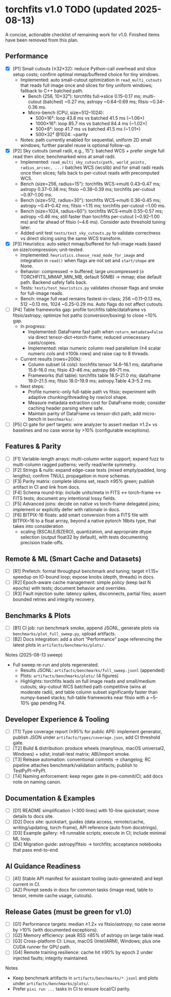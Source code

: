 # torchfits v1.0 TODO (updated 2025-08-13)

A concise, actionable checklist of remaining work for v1.0. Finished items have been removed from this plan.

## Performance

- [x] [P1] Small cutouts (≤32×32): reduce Python-call overhead and slice setup costs; confirm optimal mmap/buffered choice for tiny windows.
	- Implemented: auto small-cutout optimization in `read_multi_cutouts` that reads full image once and slices for tiny uniform windows; fallback to C++ batched path.
		- Bench (256, 10×32²): torchfits full→slice 0.15–0.17 ms; multi-cutout (batched) ~0.27 ms; astropy ~0.64–0.69 ms; fitsio ~0.34–0.36 ms.
		- Micro-bench (CPU, size=512–1024):
			- 500×16²: loop 43.8 ms vs batched 41.5 ms (~1.06×)
			- 1000×16²: loop 85.7 ms vs batched 84.4 ms (~1.02×)
			- 500×8²: loop 41.7 ms vs batched 41.5 ms (~1.01×)
			- 500×32² @1024: ~parity
	- Notes: path currently enabled for sequential, uniform 2D small windows; further parallel reuse is optional follow-up.
- [x] [P2] Sky cutouts (small radii, e.g., 15"): batched WCS + prefer single full read then slice; benchmarked wins at small radii.
	- Implemented: `read_multi_sky_cutouts(path, world_points, radius_arcsec, ...)` batches WCS (wcslib) and for small radii reads once then slices; falls back to per-cutout reads with precomputed WCS.
	- Bench (size=256, radius=15"): torchfits WCS→multi 0.43–0.47 ms; astropy 0.37–0.38 ms; fitsio ~0.38–0.39 ms; torchfits per-cutout ~0.97–1.00 ms.
	- Bench (size=512, radius=30"): torchfits WCS→multi 0.36–0.45 ms; astropy ~0.41–0.42 ms; fitsio ~1.15 ms; torchfits per-cutout ~1.00 ms.
	- Bench (size=1024, radius=60"): torchfits WCS→multi 0.55–0.57 ms; astropy ~0.46 ms; still faster than torchfits per-cutout (~0.92–1.00 ms) and far ahead of fitsio (~4.6 ms). Consider auto threshold tuning later.
	- Added unit test `tests/test_sky_cutouts.py` to validate correctness vs direct slicing using the same WCS transform.
- [x] [P3] Heuristics: auto select mmap/buffered for full-image reads based on size/compression; unit-tested.
	- Implemented: `heuristics.choose_read_mode_for_image` and integration in `read()` when flags are not set and `start/shape` are None.
	- Behavior: compressed → buffered; large uncompressed (≥ TORCHFITS_MMAP_MIN_MB, default 50MB) → mmap; else default path. Backend safely falls back.
	- Tests: `tests/test_heuristics.py` validates chooser flags and smoke for full-image reads.
	- Bench: image full read remains fastest-in-class; 256 ~0.11–0.13 ms, 512 ~0.13 ms, 1024 ~0.25–0.29 ms. Auto flags do not affect cutouts.
- [ ] [P4] Table frameworks gap: profile torchfits table/dataframe vs fitsio/astropy; optimize hot paths (conversion/boxing) to close ~10% gap.
	- In progress:
		- Implemented: DataFrame fast path when `return_metadata=False` via direct tensor-dict→torch-frame; reduced unnecessary casts/copies.
		- Implemented: relax numeric column read parallelism (≥4 scalar numeric cols and ≥100k rows) and raise cap to 8 threads.
	- Current results (rows=200k):
		- Column subset (4 cols): torchfits tensor 14.6–16.1 ms; dataframe 15.6–16.0 ms; fitsio 43–46 ms; astropy 66–71 ms.
		- Frameworks (full table): torchfits table 18.5–21.0 ms; dataframe 19.0–21.5 ms; fitsio 18.0–19.9 ms; astropy.Table 4.3–5.2 ms.
	- Next steps:
		- Profile numeric-only full-table path vs fitsio; experiment with adaptive chunking/threading by row/col shape.
		- Measure metadata extraction cost for DataFrame mode; consider caching header parsing where safe.
		- Maintain parity of DataFrame vs tensor-dict path; add micro-bench in `benchmarks/`.
- [ ] [P5] CI gate for perf targets: wire analyzer to assert median ≥1.2× vs baselines and no case worse by >10% (configurable exceptions).

## Features & Parity

- [ ] [F1] Variable-length arrays: multi-column writer support; expand fuzz to multi-column ragged patterns; verify read/write symmetry.
- [ ] [F2] Strings & nulls: expand edge-case tests (mixed empty/padded, long lengths); confirm TNULL propagation in more schemas.
- [ ] [F3] Parity matrix: complete idioms set, reach ≥95% green; publish artifact in CI and link from docs.
- [ ] [F4] Schema round-trip: include units/meta in FITS ↔ torch-frame ↔ FITS tests; document any intentional lossy fields.
- [ ] [F5] Advanced joins: decide on native vs torch-frame delegated joins; implement or explicitly defer with rationale in docs.
- [ ] [F6] BITPIX-16 floats: add smart conversion from a FITS file with BITPIX=16 to a float arrray, beyond a native pytorch 16bits type, that takes into consideration
	- scaling (BSCALE/BZERO), quantization, and appropriate dtype selection (output float32 by default), with tests documenting precision trade-offs.

## Remote & ML (Smart Cache and Datasets)

- [ ] [R1] Prefetch: formal throughput benchmark and tuning; target ≥1.15× speedup on IO-bound loop; expose knobs (depth, threads) in docs.
- [ ] [R2] Epoch-aware cache management: simple policy (keep last N epochs) with tests; document behavior and overrides.
- [ ] [R3] Fault injection suite: latency spikes, disconnects, partial files; assert bounded retries and integrity recovery.

## Benchmarks & Plots

- [ ] [B1] CI job: run benchmark smoke, append JSONL, generate plots via `benchmarks/plot_full_sweep.py`, upload artifacts.
- [ ] [B2] Docs integration: add a short “Performance” page referencing the latest plots in `artifacts/benchmarks/plots/`.

Notes (2025-08-13 sweep)

- Full sweep re-run and plots regenerated.
	- Results JSONL: `artifacts/benchmarks/full_sweep.jsonl` (appended)
	- Plots: `artifacts/benchmarks/plots/` (4 figures)
	- Highlights: torchfits leads on full image reads and small/medium cutouts; sky-cutout WCS batched path competitive (wins at moderate radii), and table column subset significantly faster than numpy-based stacks; full-table frameworks near fitsio with a ~5–10% gap pending P4.

## Developer Experience & Tooling

- [ ] [T1] Type coverage report (≥95% for public API): implement generator, publish JSON under `artifacts/types/coverage.json`, add CI threshold gate.
- [ ] [T2] Build & distribution: produce wheels (manylinux, macOS universal2, Windows) + sdist; install-test matrix; ABI/import smoke.
- [ ] [T3] Release automation: conventional commits → changelog; RC pipeline attaches benchmark/validation artifacts; publish to TestPyPI→PyPI.
- [ ] [T4] Naming enforcement: keep regex gate in pre-commit/CI; add docs note on naming canon.

## Documentation & Examples

- [ ] [D1] README simplification (<300 lines) with 10-line quickstart; move details to docs site.
- [ ] [D2] Docs site: quickstart, guides (data access, remote/cache, writing/updating, torch-frame), API reference (auto from docstrings).
- [ ] [D3] Example gallery: ≥8 runnable scripts; execute in CI; include minimal ML loop.
- [ ] [D4] Migration guide: astropy/fitsio → torchfits; acceptance notebooks that pass end-to-end.

## AI Guidance Readiness

- [ ] [A1] Stable API manifest for assistant tooling (auto-generated) and kept current in CI.
- [ ] [A2] Prompt seeds in docs for common tasks (image read, table to tensor, remote cache usage, cutouts).

## Release Gates (must be green for v1.0)

- [ ] [G1] Performance targets: median ≥1.2× vs fitsio/astropy; no case worse by >10% (with documented exceptions).
- [ ] [G2] Memory efficiency: peak RSS ≤85% of astropy on large table read.
- [ ] [G3] Cross-platform CI: Linux, macOS (Intel/ARM), Windows; plus one CUDA runner for GPU path.
- [ ] [G4] Remote training resilience: cache hit ≥90% by epoch 2 under injected faults; integrity maintained.

Notes

- Keep benchmark artifacts in `artifacts/benchmarks/*.jsonl` and plots under `artifacts/benchmarks/plots/`.
- Prefer `pixi run ...` tasks in CI to ensure local/CI parity.
